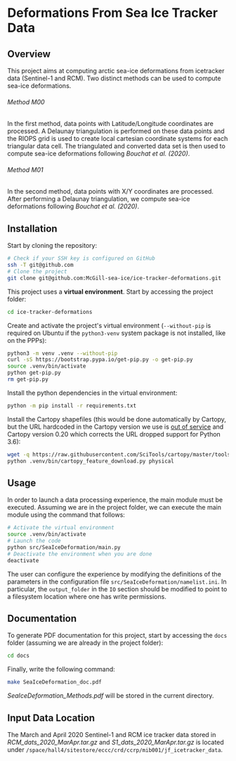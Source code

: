 # Deformations From Sea Ice Tracker Data

## Overview

This project aims at computing arctic sea-ice deformations from icetracker data (Sentinel-1 and RCM). Two distinct methods can be used to compute sea-ice deformations. 

###### Method M00

In the first method, data points with Latitude/Longitude coordinates are processed. A Delaunay triangulation is performed on these data points and the RIOPS grid is used to create local cartesian coordinate systems for each triangular data cell. The triangulated and converted data set is then used to compute sea-ice deformations following *Bouchat et al. (2020)*.

###### Method M01

In the second method, data points with X/Y coordinates are processed. After performing a Delaunay triangulation, we compute sea-ice deformations following *Bouchat et al. (2020)*.

## Installation

Start by cloning the repository:

```bash
# Check if your SSH key is configured on GitHub
ssh -T git@github.com
# Clone the project
git clone git@github.com:McGill-sea-ice/ice-tracker-deformations.git
```

This project uses a **virtual environment**. Start by accessing the project folder:

```bash
cd ice-tracker-deformations
```

Create and activate the project's virtual environment (`--without-pip` is required on Ubuntu if the `python3-venv` system package is not installed, like on the PPPs):

```bash
python3 -m venv .venv --without-pip
curl -sS https://bootstrap.pypa.io/get-pip.py -o get-pip.py
source .venv/bin/activate
python get-pip.py
rm get-pip.py
```

Install the python dependencies in the virtual environment:

```bash
python -m pip install -r requirements.txt
```

Install the Cartopy shapefiles (this would be done automatically by Cartopy, but the URL hardcoded in the Cartopy version we use is [out of service][1] and Cartopy version 0.20 which corrects the URL dropped support for Python 3.6):
~~~bash
wget -q https://raw.githubusercontent.com/SciTools/cartopy/master/tools/cartopy_feature_download.py -O .venv/bin/cartopy_feature_download.py
python .venv/bin/cartopy_feature_download.py physical
~~~


[1]: https://github.com/SciTools/cartopy/pull/1833
## Usage

In order to launch a data processing experience, the main module must be executed. Assuming we are in the project folder, we can execute the main module using the command that follows:

```bash
# Activate the virtual environment
source .venv/bin/activate
# Launch the code
python src/SeaIceDeformation/main.py
# Deactivate the environment when you are done
deactivate
```

The user can configure the experience by modifying the definitions of the parameters in the configuration file `src/SeaIceDeformation/namelist.ini`. In particular, the `output_folder` in the `IO` section should be modified to point to a filesystem location where one has write permissions.  

## Documentation

To generate PDF documentation for this project, start by accessing the `docs` folder (assuming we are already in the project folder):

```bash
cd docs
```

Finally, write the following command:

```bash
make SeaIceDeformation_doc.pdf
```

*SeaIceDeformation_Methods.pdf* will be stored in the current directory.

## Input Data Location

The March and April 2020 Sentinel-1 and RCM ice tracker data stored in *RCM_dats_2020_MarApr.tar.gz* and *S1_dats_2020_MarApr.tar.gz* is located under `/space/hall4/sitestore/eccc/crd/ccrp/mib001/jf_icetracker_data`.


